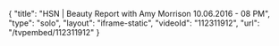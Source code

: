 {
    "title": "HSN | Beauty Report with Amy Morrison 10.06.2016 - 08 PM",
    "type": "solo",
    "layout": "iframe-static",
    "videoId": "112311912",
    "url": "\/tvpembed\/112311912"
}